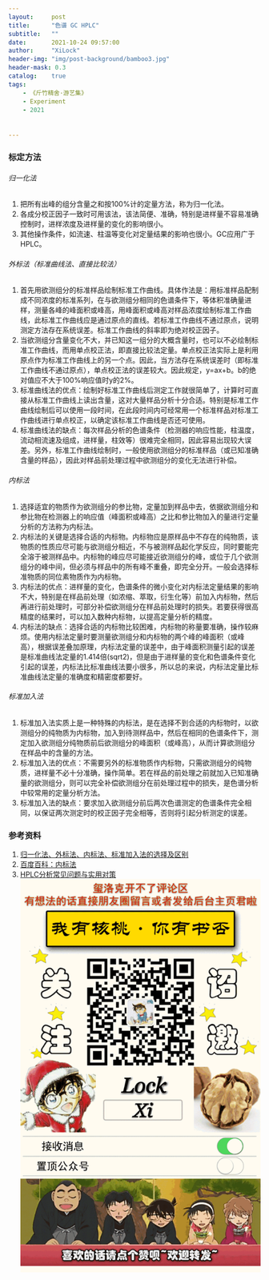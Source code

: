 ```yaml
---
layout:     post
title:      "色谱 GC HPLC"
subtitle:   ""
date:       2021-10-24 09:57:00
author:     "XiLock"
header-img: "img/post-background/bamboo3.jpg"
header-mask: 0.3
catalog:    true
tags:
    - 《斤竹精舍·游艺集》
    - Experiment
    - 2021


---
```


### 标定方法
###### 归一化法
1. 把所有出峰的组分含量之和按100%计的定量方法，称为归一化法。
1. 各成分校正因子一致时可用该法，该法简便、准确，特别是进样量不容易准确控制时，进样浓度及进样量的变化的影响很小。
1. 其他操作条件，如流速、柱温等变化对定量结果的影响也很小。GC应用广于HPLC。

###### 外标法（标准曲线法、直接比较法）
1. 首先用欲测组分的标准样品绘制标准工作曲线。具体作法是：用标准样品配制成不同浓度的标准系列，在与欲测组分相同的色谱条件下，等体积准确量进样，测量各峰的峰面积或峰高，用峰面积或峰高对样品浓度绘制标准工作曲线，此标准工作曲线应是通过原点的直线。若标准工作曲线不通过原点，说明测定方法存在系统误差。标准工作曲线的斜率即为绝对校正因子。
1. 当欲测组分含量变化不大，并已知这一组分的大概含量时，也可以不必绘制标准工作曲线，而用单点校正法，即直接比较法定量。单点校正法实际上是利用原点作为标准工作曲线上的另一个点。因此，当方法存在系统误差时（即标准工作曲线不通过原点），单点校正法的误差较大。因此规定，y=ax+b。b的绝对值应不大于100%响应值时y的2%。
1. 标准曲线法的优点：绘制好标准工作曲线后测定工作就很简单了，计算时可直接从标准工作曲线上读出含量，这对大量样品分析十分合适。特别是标准工作曲线绘制后可以使用一段时间，在此段时间内可经常用一个标准样品对标准工作曲线进行单点校正，以确定该标准工作曲线是否还可使用。
1. 标准曲线法的缺点：每次样品分析的色谱条件（检测器的响应性能，柱温度，流动相流速及组成，进样量，柱效等）很难完全相同，因此容易出现较大误差。另外，标准工作曲线绘制时，一般使用欲测组分的标准样品（或已知准确含量的样品），因此对样品前处理过程中欲测组分的变化无法进行补偿。

###### 内标法
1. 选择适宜的物质作为欲测组分的参比物，定量加到样品中去，依据欲测组分和参比物在检测器上的响应值（峰面积或峰高）之比和参比物加入的量进行定量分析的方法称为内标法。
1. 内标法的关键是选择合适的内标物。内标物应是原样品中不存在的纯物质，该物质的性质应尽可能与欲测组分相近，不与被测样品起化学反应，同时要能完全溶于被测样品中。内标物的峰应尽可能接近欲测组分的峰，或位于几个欲测组分的峰中间，但必须与样品中的所有峰不重叠，即完全分开。一般会选择标准物质的同位素物质作为内标物。
1. 内标法的优点：进样量的变化，色谱条件的微小变化对内标法定量结果的影响不大，特别是在样品前处理（如浓缩、萃取，衍生化等）前加入内标物，然后再进行前处理时，可部分补偿欲测组分在样品前处理时的损失。若要获得很高精度的结果时，可以加入数种内标物，以提高定量分析的精度。
1. 内标法的缺点：选择合适的内标物比较困难，内标物的称量要准确，操作较麻烦。使用内标法定量时要测量欲测组分和内标物的两个峰的峰面积（或峰高），根据误差叠加原理，内标法定量的误差中，由于峰面积测量引起的误差是标准曲线法定量的1.414倍(sqrt2)，但是由于进样量的变化和色谱条件变化引起的误差，内标法比标准曲线法要小很多，所以总的来说，内标法定量比标准曲线法定量的准确度和精密度都要好。

###### 标准加入法
1. 标准加入法实质上是一种特殊的内标法，是在选择不到合适的内标物时，以欲测组分的纯物质为内标物，加入到待测样品中，然后在相同的色谱条件下，测定加入欲测组分纯物质前后欲测组分的峰面积（或峰高），从而计算欲测组分在样品中的含量的方法。
1. 标准加入法的优点：不需要另外的标准物质作内标物，只需欲测组分的纯物质，进样量不必十分准确，操作简单。若在样品的前处理之前就加入已知准确量的欲测组分，则可以完全补偿欲测组分在前处理过程中的损失，是色谱分析中较常用的定量分析方法。
1. 标准加入法的缺点：要求加入欲测组分前后两次色谱测定的色谱条件完全相同，以保证两次测定时的校正因子完全相等，否则将引起分析测定的误差。

### 参考资料
1. [归一化法、外标法、内标法、标准加入法的选择及区别](http://www.jituotech.com/m/articledetail.asp?id=14)
1. [百度百科：内标法](https://baike.baidu.com/item/%E5%86%85%E6%A0%87%E6%B3%95/2154300)
1. [HPLC分析常见问题与实用对策](http://www.jituotech.com/m/articledetail.asp?id=38)
![](/img/wc-tail.GIF)
